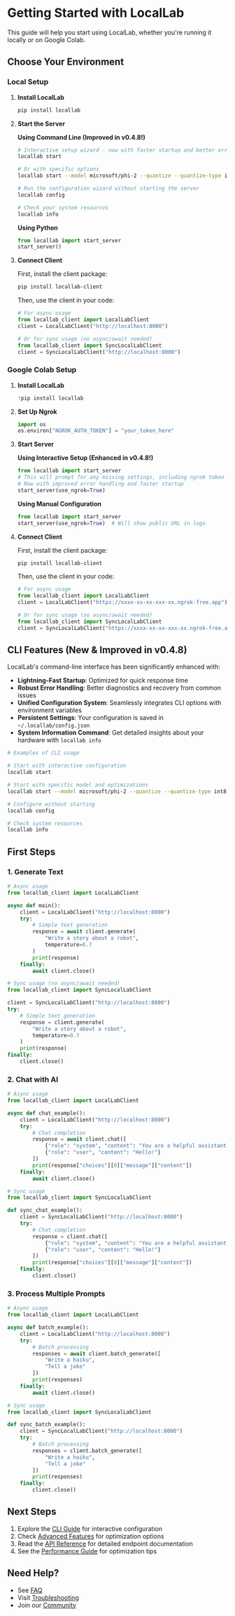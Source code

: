 # Getting Started with LocalLab

This guide will help you start using LocalLab, whether you're running it locally or on Google Colab.

## Choose Your Environment

### Local Setup

1. **Install LocalLab**

   ```bash
   pip install locallab
   ```

2. **Start the Server**

   **Using Command Line (Improved in v0.4.8!)**

   ```bash
   # Interactive setup wizard - now with faster startup and better error handling
   locallab start

   # Or with specific options
   locallab start --model microsoft/phi-2 --quantize --quantize-type int8 --attention-slicing

   # Run the configuration wizard without starting the server
   locallab config

   # Check your system resources
   locallab info
   ```

   **Using Python**

   ```python
   from locallab import start_server
   start_server()
   ```

3. **Connect Client**

   First, install the client package:

   ```bash
   pip install locallab-client
   ```

   Then, use the client in your code:

   ```python
   # For async usage
   from locallab_client import LocalLabClient
   client = LocalLabClient("http://localhost:8000")

   # Or for sync usage (no async/await needed)
   from locallab_client import SyncLocalLabClient
   client = SyncLocalLabClient("http://localhost:8000")
   ```

### Google Colab Setup

1. **Install LocalLab**

   ```python
   !pip install locallab
   ```

2. **Set Up Ngrok**

   ```python
   import os
   os.environ["NGROK_AUTH_TOKEN"] = "your_token_here"
   ```

3. **Start Server**

   **Using Interactive Setup (Enhanced in v0.4.8!)**

   ```python
   from locallab import start_server
   # This will prompt for any missing settings, including ngrok token
   # Now with improved error handling and faster startup
   start_server(use_ngrok=True)
   ```

   **Using Manual Configuration**

   ```python
   from locallab import start_server
   start_server(use_ngrok=True)  # Will show public URL in logs
   ```

4. **Connect Client**

   First, install the client package:

   ```bash
   pip install locallab-client
   ```

   Then, use the client in your code:

   ```python
   # For async usage
   from locallab_client import LocalLabClient
   client = LocalLabClient("https://xxxx-xx-xx-xxx-xx.ngrok-free.app")  # Use URL from logs

   # Or for sync usage (no async/await needed)
   from locallab_client import SyncLocalLabClient
   client = SyncLocalLabClient("https://xxxx-xx-xx-xxx-xx.ngrok-free.app")  # Use URL from logs
   ```

## CLI Features (New & Improved in v0.4.8)

LocalLab's command-line interface has been significantly enhanced with:

- **Lightning-Fast Startup**: Optimized for quick response time
- **Robust Error Handling**: Better diagnostics and recovery from common issues
- **Unified Configuration System**: Seamlessly integrates CLI options with environment variables
- **Persistent Settings**: Your configuration is saved in `~/.locallab/config.json`
- **System Information Command**: Get detailed insights about your hardware with `locallab info`

```bash
# Examples of CLI usage

# Start with interactive configuration
locallab start

# Start with specific model and optimizations
locallab start --model microsoft/phi-2 --quantize --quantize-type int8

# Configure without starting
locallab config

# Check system resources
locallab info
```

## First Steps

### 1. Generate Text

```python
# Async usage
from locallab_client import LocalLabClient

async def main():
    client = LocalLabClient("http://localhost:8000")
    try:
        # Simple text generation
        response = await client.generate(
            "Write a story about a robot",
            temperature=0.7
        )
        print(response)
    finally:
        await client.close()

# Sync usage (no async/await needed)
from locallab_client import SyncLocalLabClient

client = SyncLocalLabClient("http://localhost:8000")
try:
    # Simple text generation
    response = client.generate(
        "Write a story about a robot",
        temperature=0.7
    )
    print(response)
finally:
    client.close()
```

### 2. Chat with AI

```python
# Async usage
from locallab_client import LocalLabClient

async def chat_example():
    client = LocalLabClient("http://localhost:8000")
    try:
        # Chat completion
        response = await client.chat([
            {"role": "system", "content": "You are a helpful assistant."},
            {"role": "user", "content": "Hello!"}
        ])
        print(response["choices"][0]["message"]["content"])
    finally:
        await client.close()

# Sync usage
from locallab_client import SyncLocalLabClient

def sync_chat_example():
    client = SyncLocalLabClient("http://localhost:8000")
    try:
        # Chat completion
        response = client.chat([
            {"role": "system", "content": "You are a helpful assistant."},
            {"role": "user", "content": "Hello!"}
        ])
        print(response["choices"][0]["message"]["content"])
    finally:
        client.close()
```

### 3. Process Multiple Prompts

```python
# Async usage
from locallab_client import LocalLabClient

async def batch_example():
    client = LocalLabClient("http://localhost:8000")
    try:
        # Batch processing
        responses = await client.batch_generate([
            "Write a haiku",
            "Tell a joke"
        ])
        print(responses)
    finally:
        await client.close()

# Sync usage
from locallab_client import SyncLocalLabClient

def sync_batch_example():
    client = SyncLocalLabClient("http://localhost:8000")
    try:
        # Batch processing
        responses = client.batch_generate([
            "Write a haiku",
            "Tell a joke"
        ])
        print(responses)
    finally:
        client.close()
```

## Next Steps

1. Explore the [CLI Guide](./cli.md) for interactive configuration
2. Check [Advanced Features](./advanced.md) for optimization options
3. Read the [API Reference](./api.md) for detailed endpoint documentation
4. See the [Performance Guide](../features/performance.md) for optimization tips

## Need Help?

- See [FAQ](./faq.md)
- Visit [Troubleshooting](./troubleshooting.md)
- Join our [Community](https://github.com/UtkarshTheDev/LocalLab/discussions)
